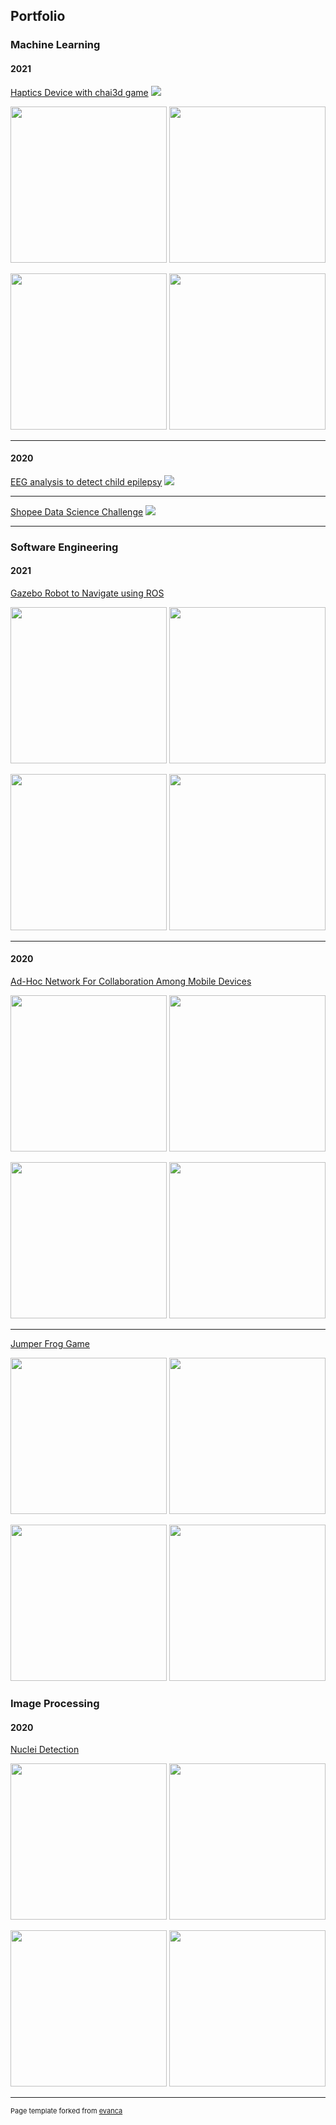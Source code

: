## Portfolio

### Machine Learning 

#### 2021
[Haptics Device with chai3d game](/sample_page)
<img src="images/dummy_thumbnail.jpg?raw=true"/>
<p float="left">
  <img src="images/dummy_thumbnail.jpg?raw=true" width="250" />
  <img src="images/dummy_thumbnail.jpg?raw=true" width="250" /> 
</p>
<p float="left">
  <img src="images/dummy_thumbnail.jpg?raw=true" width="250" />
  <img src="images/dummy_thumbnail.jpg?raw=true" width="250" /> 
</p>

---

#### 2020

[EEG analysis to detect child epilepsy](/vitroxeeg)
<img src="images/dummy_thumbnail.jpg?raw=true"/>

---
[Shopee Data Science Challenge](/shopeechallenge)
<img src="images/dummy_thumbnail.jpg?raw=true"/>

---

### Software Engineering

#### 2021

[Gazebo Robot to Navigate using ROS](/ARSrobotics)

<p float="left">
  <img src="images/dummy_thumbnail.jpg?raw=true" width="250" />
  <img src="images/dummy_thumbnail.jpg?raw=true" width="250" /> 
</p>
<p float="left">
  <img src="images/dummy_thumbnail.jpg?raw=true" width="250" />
  <img src="images/dummy_thumbnail.jpg?raw=true" width="250" /> 
</p>

---

#### 2020

[Ad-Hoc Network For Collaboration Among Mobile Devices](/SEGP_bluetooth)
<p float="left">
  <img src="images/dummy_thumbnail.jpg?raw=true" width="250" />
  <img src="images/dummy_thumbnail.jpg?raw=true" width="250" /> 
</p>
<p float="left">
  <img src="images/dummy_thumbnail.jpg?raw=true" width="250" />
  <img src="images/dummy_thumbnail.jpg?raw=true" width="250" /> 
</p>

---

[Jumper Frog Game](/jumperfrog)
<p float="left">
  <img src="images/dummy_thumbnail.jpg?raw=true" width="250" />
  <img src="images/dummy_thumbnail.jpg?raw=true" width="250" /> 
</p>
<p float="left">
  <img src="images/dummy_thumbnail.jpg?raw=true" width="250" />
  <img src="images/dummy_thumbnail.jpg?raw=true" width="250" /> 
</p>

### Image Processing

#### 2020

[Nuclei Detection](/nucleidetection)

<p float="left">
  <img src="images/dummy_thumbnail.jpg?raw=true" width="250" />
  <img src="images/dummy_thumbnail.jpg?raw=true" width="250" /> 
</p>
<p float="left">
  <img src="images/dummy_thumbnail.jpg?raw=true" width="250" />
  <img src="images/dummy_thumbnail.jpg?raw=true" width="250" /> 
</p>



---
<p style="font-size:11px">Page template forked from <a href="https://github.com/evanca/quick-portfolio">evanca</a></p>
<!-- Remove above link if you don't want to attibute -->
